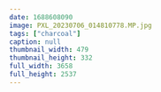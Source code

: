```yaml
---
date: 1688608090
image: PXL_20230706_014810778.MP.jpg
tags: ["charcoal"]
caption: null
thumbnail_width: 479
thumbnail_height: 332
full_width: 3658
full_height: 2537
---
```

